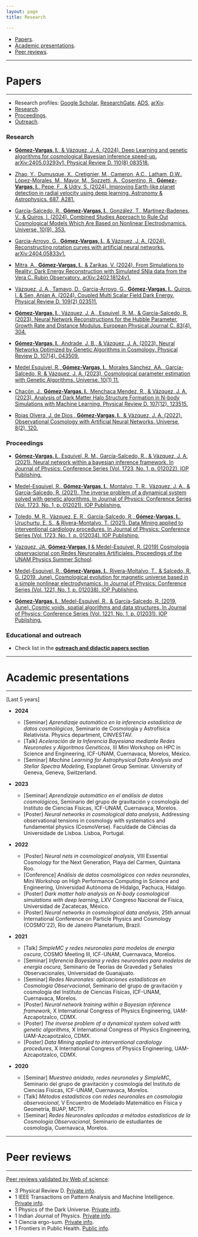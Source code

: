 ```yaml
---
layout: page
title: Research

---
```


- [Papers](#list-of-papers).
- [Academic presentations](#academic-presentations).
- [Peer reviews](#peer-reviews).


-----------------------------------------------------------

# Papers

---

- Research profiles: [Google Scholar](https://scholar.google.com.mx/citations?user=c9OLfMcAAAAJ&hl=es), [ResearchGate](https://www.researchgate.net/profile/Isidro-Gomez-Vargas), [ADS](https://ui.adsabs.harvard.edu/search/q=author%3A%22G%C3%B3mez-Vargas%2C%20Isidro%22&sort=date%20desc%2C%20bibcode%20desc&p_=0), [arXiv](https://arxiv.org/search/?query=G%C3%B3mez-Vargas%2C+Isidro&searchtype=author&abstracts=show&order=-announced_date_first&size=50).
- [Research](#research).
- [Proceedings](#proceedings).
- [Outreach](#educational-and-outreach).

<!--
	- [InspireHep](https://inspirehep.net/authors/1862237).
- [Web of Science](https://www.webofscience.com/wos/author/record/GYD-5531-2022). 
-->


### Research


- [**Gómez-Vargas, I.**, & Vázquez, J. A. (2024). Deep Learning and genetic algorithms for cosmological Bayesian inference speed-up. arXiv:2405.03293v1. Physical Review D. 110(8) 083518.](https://arxiv.org/abs/2405.03293)

- [Zhao, Y., Dumusque, X., Cretignier, M., Cameron, A.C., Latham, D.W., López-Morales, M., Mayor, M., Sozzetti, A., Cosentino, R., **Gómez-Vargas, I.**, Pepe, F., & Udry, S. (2024). Improving Earth-like planet detection in radial velocity using deep learning. Astronomy & Astrophysics. 687, A281.](https://doi.org/10.1051/0004-6361/202450022)

- [García-Salcedo, R., **Gómez-Vargas, I.**, González, T., Martinez-Badenes, V., & Quiros, I. (2024). Combined Studies Approach to Rule Out Cosmological Models Which Are Based on Nonlinear Electrodynamics. Universe, 10(9), 353.](https://arxiv.org/abs/2407.00686)

- [Garcia-Arroyo, G., **Gómez-Vargas, I.**, & Vázquez, J. A. (2024). Reconstructing rotation curves with artificial neural networks. arXiv:2404.05833v1.](https://arxiv.org/abs/2404.05833)

- [Mitra, A., **Gómez-Vargas, I.**, & Zarikas, V. (2024). From Simulations to Reality: Dark Energy Reconstruction with Simulated SNIa data from the Vera C. Rubin Observatory. arXiv:2402.18124v1.](https://arxiv.org/abs/2402.18124)

- [Vázquez, J. A., Tamayo, D., Garcia-Arroyo, G., **Gómez-Vargas, I.**, Quiros, I. & Sen, Anjan A. (2024). Coupled Multi Scalar Field Dark Energy. Physical Review D. 109(2) 023511.](https://link.aps.org/doi/10.1103/PhysRevD.109.023511)

- [**Gómez-Vargas, I.**, Vázquez, J. A., Esquivel, R. M., & García-Salcedo, R. (2023). Neural Network Reconstructions for the Hubble Parameter, Growth Rate and Distance Modulus. European Physical Journal C. 83(4). 304.](https://doi.org/10.1140/epjc/s10052-023-11435-9)

- [**Gómez-Vargas, I.**, Andrade, J. B., & Vázquez, J. A. (2023). Neural Networks Optimized by Genetic Algorithms in Cosmology. Physical Review D. 107(4). 043509.](https://journals.aps.org/prd/abstract/10.1103/PhysRevD.107.043509) 

- [Medel Esquivel, R., **Gómez-Vargas, I.**, Morales Sánchez, AA., García-Salcedo, R. & Vázquez, J. A. (2023). Cosmological parameter estimation with Genetic Algorithms. Universe. 10(1) 11.](https://www.mdpi.com/2218-1997/10/1/11)

- [Chacón, J., **Gómez-Vargas, I.**, Menchaca Mendez, R., & Vázquez, J. A. (2023). Analysis of Dark Matter Halo Structure Formation in N-body Simulations with Machine Learning. Physical Review D. 107(12). 123515.](https://journals.aps.org/prd/abstract/10.1103/PhysRevD.107.123515)

- [Rojas Olvera, J. de Dios , **Gómez-Vargas, I.**, & Vázquez, J. A. (2022). Observational Cosmology with Artificial Neural Networks. Universe, 8(2), 120.](https://www.mdpi.com/2218-1997/8/2/120)


### Proceedings 

- [**Gómez-Vargas, I.**, Esquivel, R. M., García-Salcedo, R., & Vázquez, J. A. (2021). Neural network within a bayesian inference framework. In Journal of Physics: Conference Series (Vol. 1723, No. 1, p. 012022). IOP Publishing.](https://iopscience.iop.org/article/10.1088/1742-6596/1723/1/012022/meta)

- [Medel-Esquivel, R., **Gómez-Vargas, I.**, Montalvo, T. R., Vázquez, J. A., & García-Salcedo, R. (2021). The inverse problem of a dynamical system solved with genetic algorithms. In Journal of Physics: Conference Series (Vol. 1723, No. 1, p. 012021). IOP Publishing.](https://iopscience.iop.org/article/10.1088/1742-6596/1723/1/012021/meta)

- [Toledo, M. R., Vázquez, E. R., García-Salcedo, R., **Gómez-Vargas, I.**, Uruchurtu, E. S., & Rivera-Montalvo, T. (2021). Data Mining applied to interventional cardiology procedures. In Journal of Physics: Conference Series (Vol. 1723, No. 1, p. 012034). IOP Publishing.](https://iopscience.iop.org/article/10.1088/1742-6596/1723/1/012034/meta)

- [Vazquez, JA, **Gómez-Vargas, I** & Medel-Esquivel, R. (2019) Cosmología observacional con Redes Neuronales Artificiales. Proceedings of the UNAM Physics Summer School](https://www.fis.unam.mx/pdfs/Memorias%20Escuela%20de%20Verano%202019.pdf#page=97).

- [Medel-Esquivel, R., **Gómez-Vargas, I.**, Rivera-Moltalvo, T., & Salcedo, R. G. (2019, June). Cosmological evolution for magnetic universe based in a simple nonlinear electrodynamics. In Journal of Physics: Conference Series (Vol. 1221, No. 1, p. 012038). IOP Publishing.](https://iopscience.iop.org/article/10.1088/1742-6596/1221/1/012038/meta)

- [**Gómez-Vargas, I.**, Medel-Esquivel, R., & García-Salcedo, R. (2019, June). Cosmic voids, spatial algorithms and data structures. In Journal of Physics: Conference Series (Vol. 1221, No. 1, p. 012031). IOP Publishing.](https://iopscience.iop.org/article/10.1088/1742-6596/1221/1/012031/meta)
 


### Educational and outreach

- Check list in the [**outreach and didactic papers section**](https://igomezv.github.io/outreach/#papers).

-----

# Academic presentations
-----
[Last 5 years]

- **2024**
	- [Seminar] *Aprendizaje automático en la inferencia estadística de datos cosmológicos*, Seminario de Cosmología y Astrofísica Relativista. Physics department, CINVESTAV.
	- [Talk] *Aceleración de la Inferencia Bayesiana mediante Redes Neuronales y Algoritmos Genéticos*, III Mini Workshop on HPC in Science and Engineering, ICF-UNAM, Cuernavaca, Morelos, México.
	- [Seminar] *Machine Learning for Astrophysical Data Analysis and Stellar Spectra Modeling*, Exoplanet Group Seminar. University of Geneva, Geneva, Switzerland.

- **2023** 
	- [Seminar] *Aprendizaje automático en el análisis de datos cosmológicos*, Seminario del grupo de gravitación y cosmología del Instituto de Ciencias Físicas, ICF-UNAM, Cuernavaca, Morelos.
	- [Poster] *Neural networks in cosmological data analysis*, Addressing observational tensions in cosmology with systematics and fundamental physics (CosmoVerse). Faculdade de Ciências da Universidade de Lisboa. Lisboa, Portugal.

- **2022** 
	- [Poster] *Neural nets in cosmological analysis*, VIII Essential Cosmology for the Next Generation, Playa del Carmen, Quintana Roo.
	- [Conference] *Análisis de datos cosmológicos con redes neuronales*, Mini Workshop on High Performance Computing in Science and Engineering, Universidad Autónoma de Hidalgo, Pachuca, Hidalgo.
	- [Poster] *Dark matter halo analysis on N-body cosmological simulations with deep learning*, LXV Congreso Nacional de Física, Universidad de Zacatecas, México.
	- [Poster] *Neural networks in cosmological data analysis*, 25th annual International Conference on Particle Physics and Cosmology (COSMO'22), Rio de Janeiro Planetarium, Brazil.

- **2021** 
	- [Talk] *SimpleMC y redes neuronales para modelos de energía oscura*, COSMO Meeting III, ICF-UNAM, Cuernavaca, Morelos.
	- [Seminar] *Inferencia Bayesiana y redes neuronales para modelos de energía oscura*, Seminario de Teorías de Gravedad y Señales Observacionales, Universidad de Guanajuato.
	- [Seminar] *Redes Neuronales: aplicaciones estadísticas en Cosmología Observacional*, Seminario del grupo de gravitación y cosmología del Instituto de Ciencias Físicas, ICF-UNAM, Cuernavaca, Morelos.
	- [Poster] *Neural network training within a Bayesian inference framework*, X International Congress of Physics Engineering, UAM-Azcapotzalco, CDMX.
	- [Poster] *The inverse problem of a dynamical system solved with genetic algorithms*, X International Congress of Physics Engineering, UAM-Azcapotzalco, CDMX.
	- [Poster] *Data Mining applied to interventional cardiology procedures*, X International Congress of Physics Engineering, UAM-Azcapotzalco, CDMX.
	
- **2020** 
	- [Seminar] *Muestreo anidado, redes neuronales y SimpleMC*, Seminario del grupo de gravitación y cosmología del Instituto de Ciencias Físicas, ICF-UNAM, Cuernavaca, Morelos.
	- [Talk] *Métodos estadísticos con redes neuronales en cosmología observacional*, V Encuentro de Modelado Matemático en Física y Geometría, BUAP, MCTP.
	- [Seminar] *Redes Neuronales aplicadas a métodos estadísticos de la Cosmología Observacional*, Seminario de estudiantes de cosmología, Cuernavaca, Morelos. 

<!--
- **2019** 
	- [Poster] *Artificial Neural Networks as optimizers in Bayesian inference*, I Taller conjunto de Deep Learning y Ciencia de Datos, CIMAT, Guanajuato, México.
	- [Poster] *Estado del arte de la aplicación de las Redes Neuronales Artificiales en Radiología diagnóstica*, XIX International Symposium on Solid State Dosimetry, Zacatecas, México.
   - **2018** 
	- [Talk] *Algoritmos de ciencias de datos para vacíos cósmicos*, Escuela Nacional de Cosmología Guanajuato. Guanajuato, México.
	- [Poster] *Cosmological evolution for magnetic universe based in a simple nonlinear electrodynamics*, IX International Congress of Physics Engineering, UAM-Azcapotzalco, CDMX.
	- [Poster] *Cosmic voids, spatial algorithms and data structures*, IX International Congress of Physics Engineering, UAM-Azcapotzalco, CDMX.
- **2017**
	- [Talk] *Analisis de datos cosmológicos para el estudio de vacíos cósmicos*, Simposio de Tecnología Avanzada, CDMX. 
	- [Conference] *La Realidad Aumentada como herramienta didáctica en geometría 3D*, LASERA, CDMX.  -->

	
-----

# Peer reviews
-----

[Peer reviews validated by Web of science](https://www.webofscience.com/wos/author/record/GYD-5531-2022):

- 3 Physical Review D. [Private info](https://journals.aps.org/prd/).
- 1 IEEE Transactions on Pattern Analysis and Machine Intelligence. [Private info](https://ieeexplore.ieee.org/xpl/aboutJournal.jsp?punumber=34).
- 1 Physics of the Dark Universe. [Private info](https://www.sciencedirect.com/journal/physics-of-the-dark-universe).
- 1 Indian Journal of Physics. [Private info](https://link.springer.com/journal/12648).
- 1 Ciencia ergo-sum. [Private info](https://cienciaergosum.uaemex.mx).
- 1 Frontiers in Public Health. [Public info](https://www.frontiersin.org/articles/10.3389/fpubh.2022.939758/full).

